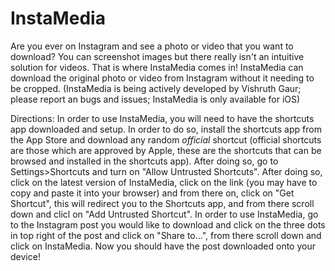 # InstaMedia
Are you ever on Instagram and see a photo or video that you want to download? You can screenshot images but there really isn't an intuitive solution for videos. That is where InstaMedia comes in! InstaMedia can download the original photo or video from Instagram without it needing to be cropped.
(InstaMedia is being actively developed by Vishruth Gaur; please report an bugs and issues; InstaMedia is only available for iOS)

Directions: In order to use InstaMedia, you will need to have the shortcuts app downloaded and setup. In order to do so, install the shortcuts app from the App Store and download any random *official* shortcut (official shortcuts are those which are approved by Apple, these are the shortcuts that can be browsed and installed in the shortcuts app). After doing so, go to Settings>Shortcuts and turn on "Allow Untrusted Shortcuts". After doing so, click on the latest version of InstaMedia, click on the link (you may have to copy and paste it into your browser) and from there on, click on "Get Shortcut", this will redirect you to the Shortcuts app, and from there scroll down and clicl on "Add Untrusted Shortcut". In order to use InstaMedia, go to the Instagram post you would like to download and click on the three dots in top right of the post and click on "Share to...", from there scroll down and click on InstaMedia. Now you should have the post downloaded onto your device!
